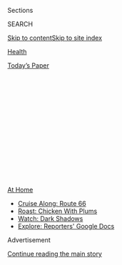 <div id="app">

<div>

<div>

<div>

<div class="NYTAppHideMasthead css-1q2w90k e1suatyy0">

<div class="section css-ui9rw0 e1suatyy2">

<div class="css-eph4ug er09x8g0">

<div class="css-6n7j50">

</div>

<span class="css-1dv1kvn">Sections</span>

<div class="css-10488qs">

<span class="css-1dv1kvn">SEARCH</span>

</div>

[Skip to content](#site-content)[Skip to site
index](#site-index)

</div>

<div id="masthead-section-label" class="css-1wr3we4 eaxe0e00">

[Health](https://www.nytimes3xbfgragh.onion/section/health)

</div>

<div class="css-10698na e1huz5gh0">

</div>

</div>

<div id="masthead-bar-one" class="section hasLinks css-15hmgas e1csuq9d3">

<div class="css-uqyvli e1csuq9d0">

</div>

<div class="css-1uqjmks e1csuq9d1">

</div>

<div class="css-9e9ivx">

[](https://myaccount.nytimes3xbfgragh.onion/auth/login?response_type=cookie&client_id=vi)

</div>

<div class="css-1bvtpon e1csuq9d2">

[Today’s
Paper](https://www.nytimes3xbfgragh.onion/section/todayspaper)

</div>

</div>

</div>

</div>

<div data-aria-hidden="false">

<div id="site-content" data-role="main">

<div>

<div class="css-1aor85t" style="opacity:0.000000001;z-index:-1;visibility:hidden">

<div class="css-1hqnpie">

<div class="css-epjblv">

<span class="css-17xtcya">[Health](/section/health)</span><span class="css-x15j1o">|</span><span class="css-fwqvlz">What
to Know About Colon
Cancer</span>

</div>

<div class="css-k008qs">

<div class="css-1iwv8en">

<span class="css-18z7m18"></span>

<div>

</div>

</div>

<span class="css-1n6z4y">https://nyti.ms/3lylgM6</span>

<div class="css-1705lsu">

<div class="css-4xjgmj">

<div class="css-4skfbu" data-role="toolbar" data-aria-label="Social Media Share buttons, Save button, and Comments Panel with current comment count" data-testid="share-tools">

  - 
  - 
  - 
  - 
    
    <div class="css-6n7j50">
    
    </div>

  - 
  - 

</div>

</div>

</div>

</div>

</div>

</div>

<div class="css-13pd83m">

<div id="NYT_TOP_BANNER_REGION">

<div>

<div id="maps-athome-menu" class="section css-l08pwh interactive-content interactive-size-medium">

<div class="css-17ih8de interactive-body">

<div class="at-home-nav__innerContainer">

<div class="at-home-nav__title">

[At
Home](https://www.nytimes3xbfgragh.onion/spotlight/at-home?action=click&pgtype=Article&state=default&region=TOP_BANNER&context=at_home_menu)

</div>

  - [Cruise Along:
    Route 66](https://www.nytimes3xbfgragh.onion/2020/09/07/travel/route-66.html?action=click&pgtype=Article&state=default&region=TOP_BANNER&context=at_home_menu)
  - [Roast: Chicken With
    Plums](https://www.nytimes3xbfgragh.onion/2020/09/04/dining/sheet-pan-chicken.html?action=click&pgtype=Article&state=default&region=TOP_BANNER&context=at_home_menu)
  - [Watch: Dark
    Shadows](https://www.nytimes3xbfgragh.onion/2020/09/04/arts/television/dark-shadows-stream.html?action=click&pgtype=Article&state=default&region=TOP_BANNER&context=at_home_menu)
  - [Explore: Reporters' Google
    Docs](https://www.nytimes3xbfgragh.onion/interactive/2020/at-home/even-more-reporters-editors-diaries-lists-recommendations.html?action=click&pgtype=Article&state=default&region=TOP_BANNER&context=at_home_menu)

</div>

</div>

</div>

</div>

</div>

</div>

<div id="top-wrapper" class="css-1sy8kpn">

<div id="top-slug" class="css-l9onyx">

Advertisement

</div>

[Continue reading the main
story](#after-top)

<div class="ad top-wrapper" style="text-align:center;height:100%;display:block;min-height:250px">

<div id="top" class="place-ad" data-position="top" data-size-key="top">

</div>

</div>

<div id="after-top">

</div>

</div>

<div>

<div id="sponsor-wrapper" class="css-1hyfx7x">

<div id="sponsor-slug" class="css-19vbshk">

Supported by

</div>

[Continue reading the main
story](#after-sponsor)

<div id="sponsor" class="ad sponsor-wrapper" style="text-align:center;height:100%;display:block">

</div>

<div id="after-sponsor">

</div>

</div>

<div class="css-186x18t">

</div>

<div class="css-1vkm6nb ehdk2mb0">

# What to Know About Colon Cancer

</div>

The cancer that killed Chadwick Boseman is the second-leading cause of
cancer deaths in the United States, and rates are rising among younger
people.

<div class="css-79elbk" data-testid="photoviewer-wrapper">

<div class="css-z3e15g" data-testid="photoviewer-wrapper-hidden">

</div>

<div class="css-1a48zt4 ehw59r15" data-testid="photoviewer-children">

![<span class="css-16f3y1r e13ogyst0" data-aria-hidden="true">Chadwick
Boseman at the Black Panther premiere in Los Angeles in 2018. The actor
passed away this week of colon
cancer.</span><span class="css-cnj6d5 e1z0qqy90" itemprop="copyrightHolder"><span class="css-1ly73wi e1tej78p0">Credit...</span><span><span>Chris
Pizzello/Invision, via Associated
Press</span></span></span>](https://static01.graylady3jvrrxbe.onion/images/2020/08/29/science/29colon/29colon-articleLarge.jpg?quality=75&auto=webp&disable=upscale)

</div>

</div>

<div class="css-18e8msd">

<div class="css-vp77d3 epjyd6m0">

<div class="css-hus3qt ey68jwv0" data-aria-hidden="true">

[![Pam
Belluck](https://static01.graylady3jvrrxbe.onion/images/2018/02/16/multimedia/author-pam-belluck/author-pam-belluck-thumbLarge-v2.png
"Pam Belluck")](https://www.nytimes3xbfgragh.onion/by/pam-belluck)

</div>

<div class="css-1baulvz">

By [<span class="css-1baulvz last-byline" itemprop="name">Pam
Belluck</span>](https://www.nytimes3xbfgragh.onion/by/pam-belluck)

</div>

</div>

  - 
    
    <div class="css-ld3wwf e16638kd2">
    
    Aug. 29,
    2020
    
    </div>

  - 
    
    <div class="css-4xjgmj">
    
    <div class="css-d8bdto" data-role="toolbar" data-aria-label="Social Media Share buttons, Save button, and Comments Panel with current comment count" data-testid="share-tools">
    
      - 
      - 
      - 
      - 
        
        <div class="css-6n7j50">
        
        </div>
    
      - 
      - 
    
    </div>
    
    </div>

</div>

<div class="css-mdjrty">

[阅读简体中文版](https://cn.nytimes3xbfgragh.onion/health/20200831/colon-cancer-chadwick-boseman/ "Read in Simplified Chinese")[閱讀繁體中文版](https://cn.nytimes3xbfgragh.onion/health/20200831/colon-cancer-chadwick-boseman/zh-hant/ "Read in Traditional Chinese")

</div>

</div>

<div class="section meteredContent css-1r7ky0e" name="articleBody" itemprop="articleBody">

<div class="css-1fanzo5 StoryBodyCompanionColumn">

<div class="css-53u6y8">

In the wake of [Chadwick Boseman’s
death](https://www.nytimes3xbfgragh.onion/2020/08/28/movies/chadwick-boseman-dead.html)
from colon cancer at age 43, many people have questions about the
disease, especially about the risk of colon cancer in younger people.
Here’s what is known and what experts recommend.

## Doesn’t colon cancer mostly affect older people?

Although the majority of cases are found in older people, there has been
an increase in cases in younger people in recent years.

Among people over 65, rates of colorectal cancer, which includes tumors
in the rectum or the colon, have actually been declining, probably
because of more regular screening. Nonetheless, it is the second-leading
cause of cancer deaths in the United States for men and women combined,
and cases have been rising by [about 2 percent annually in recent years
in people
under 50](https://acsjournals.onlinelibrary.wiley.com/doi/full/10.3322/caac.21601),
according to a recent report by the American Cancer Society.

Experts aren’t sure exactly why. For some patients, obesity, diabetes,
smoking or a family history of cancer may play a role, but not all
people who develop colorectal cancer have these risk factors.

</div>

</div>

<div class="css-1fanzo5 StoryBodyCompanionColumn">

<div class="css-53u6y8">

“The bottom line is we just don’t know,” said Dr. Robin B. Mendelsohn,
co-director of the Center for Young Onset Colorectal Cancer at Memorial
Sloan Kettering Cancer Center, which was opened in 2018 to treat younger
patients and study the reasons for their diagnoses. She and her
colleagues are exploring whether diet, medications like antibiotics, and
the microbiome — which have all changed significantly for generations
born in the 1960s and later — might be contributing to the cancer in
younger people.

## When is screening recommended?

Everybody should begin getting screenings at age 45, the American Cancer
Society and other expert groups recommend. But people with a family
history of colon cancer should start getting tested at age 40, or at 10
years younger than the age at which their family member was diagnosed,
whichever is sooner.

Dr. Mendelsohn recommends early screening also for people with a history
of inflammatory bowel disease, like ulcerative colitis or Crohn’s
disease, and for people who have previously received radiation in their
abdomen or pelvis.

Screenings can be done with various tests on stool samples or with
imaging-based tests like colonoscopies. The risks from these tests are
relatively small. The prep for a colonoscopy, drinking liquid to cleanse
the colon the day before, can be uncomfortable. But the advantage of a
colonoscopy is that if it reveals polyps that might be precancerous,
they can be removed during the test, said Dr. Mohamed E. Salem, an
associate professor of medicine at the Levine Cancer Institute at Atrium
Health in Charlotte, N.C.

“It makes a huge difference when you detect cancer early versus late,”
he said.

“The five-year survival rate for young people for early-stage disease is
94 percent,” said Rebecca L. Siegel, the scientific director of
surveillance research at the American Cancer Society. For people with
late stages of the disease, the survival rate can be as low as 20
percent, she said. Early diagnosis, Ms. Siegel said, is “the difference
between life and death.”

</div>

</div>

<div class="css-1fanzo5 StoryBodyCompanionColumn">

<div class="css-53u6y8">

Mr. Boseman learned in 2016 that he had Stage 3 colon cancer, according
to an Instagram post announcing his death. Dr. Mendelsohn said that
patients with Stage 3 “have an approximate 60 percent to 80 percent
chance of cure,” depending on a number of factors, including whether the
cancer is responsive to chemotherapy.

<div id="NYT_MAIN_CONTENT_2_REGION" class="css-9tf9ac">

<div>

</div>

</div>

## Are there racial disparities in the risk of colon cancer?

Yes. According to the recent American Cancer Society report, rates of
colorectal cancer are higher among Black people. From 2012 to 2016, the
rate of new cases in non-Hispanic Black people was 45.7 per 100,000,
about 20 percent higher than the rate among non-Hispanic white people
and 50 percent higher than the rate among Asian-Americans and Pacific
Islanders. Alaska Natives had the highest rate: 89 per 100,000.

Ms. Siegel also said that at any age, “African-Americans are 40 percent
more likely to die from colorectal cancer. It’s because of later-stage
diagnosis, it’s because of systemic racism and all that this population
has been dealing with for hundreds of
years.”

## What symptoms should prompt someone to see a doctor for possible colon cancer?

Common symptoms include bloody stool or bleeding from the rectum,
doctors say. Other symptoms can include constipation or diarrhea, a
change in bowel habits, dark sticky feces, feeling anemic, abdominal
pain or cramps, nausea, vomiting or unexplained weight loss.

“If you feel something, you have to say something,” Dr. Salem said.
“Don’t put it off because you’re busy or because you’re a young
person or because you have too much on your
plate.”

## Are younger people less likely to receive a diagnosis early, and are they less likely to discuss their disease?

Unfortunately, yes. The average time from symptoms to diagnosis for
people under 50 is 271 days, Dr. Siegel said, compared with 29 days for
people 50 and older.

“Both doctors and these young folks are not thinking they have cancer,”
she said. “Part of that is screening, but it’s not all screening. Young
patients have symptoms, sometimes for years. For one thing, they’re much
less likely to have health insurance than older people, and so they have
less money. And they’re thinking, ‘I’m a 30-year-old, what could be
wrong with me — it’s going to go away.’”

</div>

</div>

<div class="css-1fanzo5 StoryBodyCompanionColumn">

<div class="css-53u6y8">

Also, she said, “There’s the embarrassment factor. ‘I’m bleeding from
the rectum.’”

Dr. Salem said that “there is a lot of shame somehow. Nobody likes to
have bleeding, especially from their butt. Especially young people; they
don’t like to discuss this or disclose this information. That’s
understandable. But it’s our obligation to change that culture. It’s OK
to talk about your pain in that area, or your bleeding, or your
constipation, or your diarrhea.”

Doctors also need to get better at flagging a younger person’s symptoms
as possible colorectal cancer, experts said.

“Anytime patients are 75 years old and have rectal bleeding, we say
‘Make sure and get checked out for colon cancer,’” Dr. Salem said.
“When younger people have rectal bleeding, sometimes we say ‘Oh,
that’s hemorrhoids or stress from working too much.’ Those symptoms go
on for many, many months or years, and now it’s not Stage 1 anymore,
it’s Stage 3 or 4.”

Once they receive a diagnosis, doctors said, younger people should not
feel ashamed.

“Increasing awareness and reducing stigma, all of this information could
be saving lives now,” Dr. Siegel said. “Keeping a secret is not the way
to go.”

***\[*[*Like the Science Times page on
Facebook.*](http://on.fb.me/1paTQ1h)** ****** *| Sign up for the*
**[*Science Times newsletter.*](http://nyti.ms/1MbHaRU)*\]***

</div>

</div>

<div>

</div>

</div>

<div>

</div>

<div>

</div>

<div>

</div>

<div>

<div id="bottom-wrapper" class="css-1ede5it">

<div id="bottom-slug" class="css-l9onyx">

Advertisement

</div>

[Continue reading the main
story](#after-bottom)

<div id="bottom" class="ad bottom-wrapper" style="text-align:center;height:100%;display:block;min-height:90px">

</div>

<div id="after-bottom">

</div>

</div>

</div>

</div>

</div>

## Site Index

<div>

</div>

## Site Information Navigation

  - [© <span>2020</span> <span>The New York Times
    Company</span>](https://help.nytimes3xbfgragh.onion/hc/en-us/articles/115014792127-Copyright-notice)

<!-- end list -->

  - [NYTCo](https://www.nytco.com/)
  - [Contact
    Us](https://help.nytimes3xbfgragh.onion/hc/en-us/articles/115015385887-Contact-Us)
  - [Work with us](https://www.nytco.com/careers/)
  - [Advertise](https://nytmediakit.com/)
  - [T Brand Studio](http://www.tbrandstudio.com/)
  - [Your Ad
    Choices](https://www.nytimes3xbfgragh.onion/privacy/cookie-policy#how-do-i-manage-trackers)
  - [Privacy](https://www.nytimes3xbfgragh.onion/privacy)
  - [Terms of
    Service](https://help.nytimes3xbfgragh.onion/hc/en-us/articles/115014893428-Terms-of-service)
  - [Terms of
    Sale](https://help.nytimes3xbfgragh.onion/hc/en-us/articles/115014893968-Terms-of-sale)
  - [Site
    Map](https://spiderbites.nytimes3xbfgragh.onion)
  - [Help](https://help.nytimes3xbfgragh.onion/hc/en-us)
  - [Subscriptions](https://www.nytimes3xbfgragh.onion/subscription?campaignId=37WXW)

</div>

</div>

</div>

</div>
